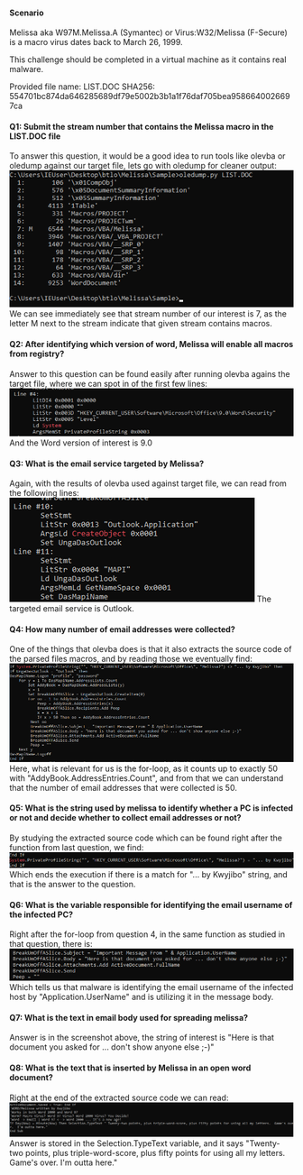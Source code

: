#### Scenario

Melissa aka W97M.Melissa.A (Symantec) or Virus:W32/Melissa (F-Secure) is a macro virus dates back to March 26, 1999.  
  
This challenge should be completed in a virtual machine as it contains real malware.

Provided file name: LIST.DOC
SHA256: 554701bc874da646285689df79e5002b3b1a1f76daf705bea9586640026697ca

#### Q1: Submit the stream number that contains the Melissa macro in the LIST.DOC file
To answer this question, it would be a good idea to run tools like olevba or oledump against our target file, lets go with oledump for cleaner output:
<img src='png/Pasted image 20230130210438.png'>
We can see immediately see that stream number of our interest is 7, as the letter M next to the stream indicate that given stream contains macros.

#### Q2: After identifying which version of word, Melissa will enable all macros from registry?
Answer to this question can be found easily after running olevba agains the target file, where we can spot in of the first few lines:
<img src='png/Pasted image 20230130210929.png'>
And the Word version of interest is 9.0

#### Q3: What is the email service targeted by Melissa?
Again, with the results of olevba used against target file, we can read from the following lines:
<img src='png/Pasted image 20230130211135.png'>
The targeted email service is Outlook.

#### Q4: How many number of email addresses were collected?
One of the things that olevba does is that it also extracts the source code of the parsed files macros, and by reading those we eventually find:
<img src='png/Pasted image 20230130211337.png'>
Here, what is relevant for us is the for-loop, as it counts up to exactly 50 with "AddyBook.AddressEntries.Count", and from that we can understand that the number of email addresses that were collected is 50.

#### Q5: What is the string used by melissa to identify whether a PC is infected or not and decide whether to collect email addresses or not?
By studying the extracted source code which can be found right after the function from last question, we find:
<img src='png/Pasted image 20230130211745.png'>
Which ends the execution if there is a match for "... by Kwyjibo" string, and that is the answer to the question.

#### Q6: What is the variable responsible for identifying the email username of the infected PC?
Right after the for-loop from question 4, in the same function as studied in that question, there is:
<img src='png/Pasted image 20230130212007.png'>
Which tells us that malware is identifying the email username of the infected host by "Application.UserName" and is utilizing it in the message body.

#### Q7: What is the text in email body used for spreading melissa?
Answer is in the screenshot above, the string of interest is "Here is that document you asked for ... don't show anyone else ;-)"

#### Q8: What is the text that is inserted by Melissa in an open word document?
Right at the end of the extracted source code we can read:
<img src='png/Pasted image 20230130212219.png'>
Answer is stored in the Selection.TypeText variable, and it says "Twenty-two points, plus triple-word-score, plus fifty points for using all my letters.  Game's over.  I'm outta here."

